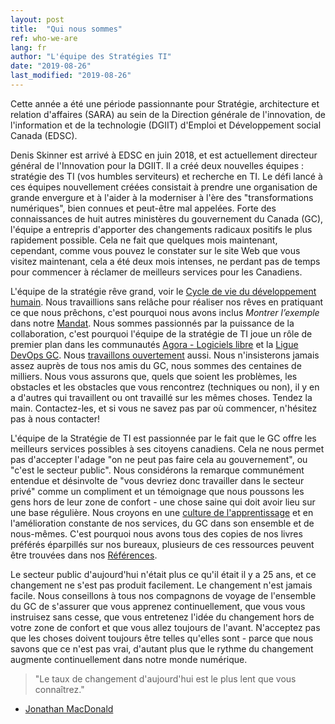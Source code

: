 ```yaml
---
layout: post
title:  "Qui nous sommes"
ref: who-we-are
lang: fr
author: "L'équipe des Stratégies TI"
date: "2019-08-26"
last_modified: "2019-08-26"
---
```


Cette année a été une période passionnante pour Stratégie, architecture et relation d'affaires (SARA) au sein de la Direction générale de l'innovation, de l'information et de la technologie (DGIIT) d'Emploi et Développement social Canada (EDSC).

Denis Skinner est arrivé à EDSC en juin 2018, et est actuellement directeur général de l'Innovation pour la DGIIT.
Il a créé deux nouvelles équipes : stratégie des TI (vos humbles serviteurs) et recherche en TI.
Le défi lancé à ces équipes nouvellement créées consistait à prendre une organisation de grande envergure et à l'aider à la moderniser à l'ère des "transformations numériques", bien connues et peut-être mal appelées.
Forte des connaissances de huit autres ministères du gouvernement du Canada (GC), l'équipe a entrepris d'apporter des changements radicaux positifs le plus rapidement possible.
Cela ne fait que quelques mois maintenant, cependant, comme vous pouvez le constater sur le site Web que vous visitez maintenant, cela a été deux mois intenses, ne perdant pas de temps pour commencer à réclamer de meilleurs services pour les Canadiens.

L'équipe de la stratégie rêve grand, voir le [Cycle de vie du développement humain](../../../human-development-life-cycle.html).
Nous travaillions sans relâche pour réaliser nos rêves en pratiquant ce que nous prêchons, c'est pourquoi nous avons inclus *Montrer l’exemple* dans notre [Mandat](../../../mandat.html).
Nous sommes passionnés par la puissance de la collaboration, c'est pourquoi l'équipe de la stratégie de TI joue un rôle de premier plan dans les communautés [Agora - Logiciels libre](https://gcconnex.gc.ca/groups/profile/23631661/agora-open-source-software-focus-group-groupe-discussion-logiciels-libres-agora) et la [Ligue DevOps GC](https://twitter.com/hashtag/gcdevopsleague).
Nous [travaillons ouvertement](https://github.com/sara-sabr/ITStrategy) aussi.
Nous n'insisterons jamais assez auprès de tous nos amis du GC, nous sommes des centaines de milliers.
Nous vous assurons que, quels que soient les problèmes, les obstacles et les obstacles que vous rencontrez (techniques ou non), il y en a d'autres qui travaillent ou ont travaillé sur les mêmes choses.
Tendez la main.
Contactez-les, et si vous ne savez pas par où commencer, n'hésitez pas à nous contacter!

L'équipe de la Stratégie de TI est passionnée par le fait que le GC offre les meilleurs services possibles à ses citoyens canadiens.
Cela ne nous permet pas d'accepter l'adage "on ne peut pas faire cela au gouvernement", ou "c'est le secteur public".
Nous considérons la remarque communément entendue et désinvolte de "vous devriez donc travailler dans le secteur privé" comme un compliment et un témoignage que nous poussons les gens hors de leur zone de confort - une chose saine qui doit avoir lieu sur une base régulière.
Nous croyons en une [culture de l'apprentissage](../../../enable-learning.html) et en l'amélioration constante de nos services, du GC dans son ensemble et de nous-mêmes.
C'est pourquoi nous avons tous des copies de nos livres préférés éparpillés sur nos bureaux, plusieurs de ces ressources peuvent être trouvées dans nos [Références](../../../references.html).

Le secteur public d'aujourd'hui n'était plus ce qu'il était il y a 25 ans, et ce changement ne s'est pas produit facilement.
Le changement n'est jamais facile.
Nous conseillons à tous nos compagnons de voyage de l'ensemble du GC de s'assurer que vous apprenez continuellement, que vous vous instruisez sans cesse, que vous entretenez l'idée du changement hors de votre zone de confort et que vous allez toujours de l'avant.
N'acceptez pas que les choses doivent toujours être telles qu'elles sont - parce que nous savons que ce n'est pas vrai, d'autant plus que le rythme du changement augmente continuellement dans notre monde numérique.

> "Le taux de changement d'aujourd'hui est le plus lent que vous connaîtrez."

- [Jonathan MacDonald](https://newmr.org/blog/the-rate-of-change-today-is-the-slowest-you-will-ever-experience/)
